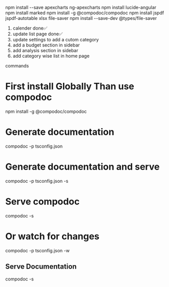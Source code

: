 <!-- install command -->
npm install --save apexcharts ng-apexcharts
npm install lucide-angular
npm install marked
npm install -g @compodoc/compodoc
npm install jspdf jspdf-autotable xlsx file-saver
npm install --save-dev @types/file-saver




<!-- Next Task -->
1. calender done✅
2. update list page done✅
3. update settings to add a cutom category
4. add a budget section in sidebar
5. add analysis section in sidebar
6. add category wise list in home page

commands

# First install Globally Than use compodoc 

npm install -g @compodoc/compodoc

# Generate documentation
compodoc -p tsconfig.json

# Generate documentation and serve
compodoc -p tsconfig.json -s

# Serve compodoc
compodoc -s

# Or watch for changes
compodoc -p tsconfig.json -w

## Serve Documentation
compodoc -s
